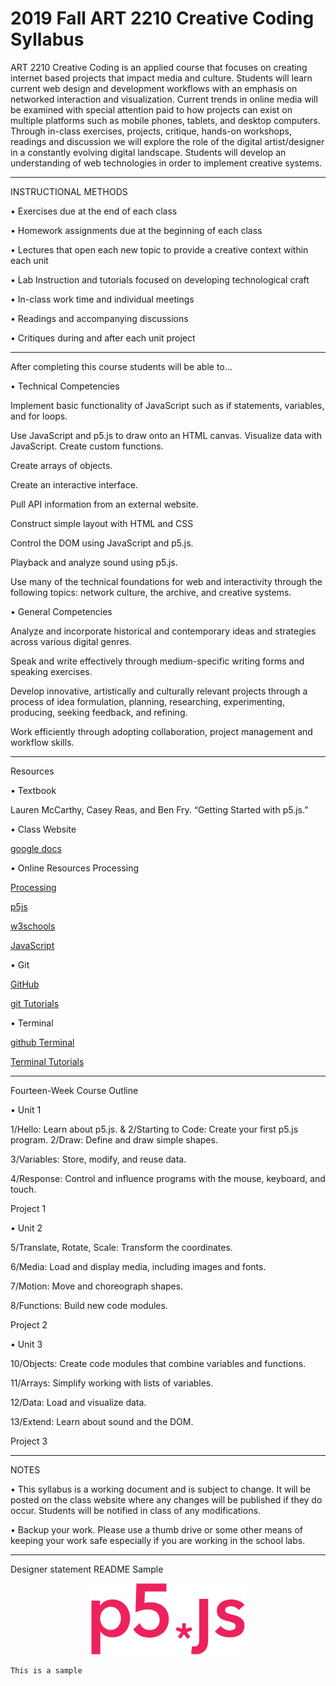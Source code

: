 # 2019 Fall ART 2210 Creative Coding Syllabus

ART 2210 Creative Coding is an applied course that focuses on creating internet based projects that impact media and culture. Students will learn current web design and development workflows with an emphasis on networked interaction and visualization. Current trends in online media will be examined with special attention paid to how projects can exist on multiple platforms such as mobile phones, tablets, and desktop computers. Through in-class exercises, projects, critique, hands-on workshops, readings and discussion we will explore the role of the digital artist/designer in a constantly evolving digital landscape. Students will develop an understanding of web technologies in order to implement creative systems.

---

INSTRUCTIONAL METHODS

• Exercises due at the end of each class

• Homework assignments due at the beginning of each class

• Lectures that open each new topic to provide a creative context within each unit

• Lab Instruction and tutorials focused on developing technological craft

• In-class work time and individual meetings

• Readings and accompanying discussions

• Critiques during and after each unit project

---


After completing this course students will be able to... 

• Technical Competencies

Implement basic functionality of JavaScript such as if statements, variables, and for loops.

Use JavaScript and p5.js to draw onto an HTML canvas. Visualize data with JavaScript.
Create custom functions.

Create arrays of objects.

Create an interactive interface.

Pull API information from an external website. 

Construct simple layout with HTML and CSS

Control the DOM using JavaScript and p5.js.

Playback and analyze sound using p5.js.

Use many of the technical foundations for web and interactivity through the following topics: network culture, the archive, and creative systems.

• General Competencies

Analyze and incorporate historical and contemporary ideas and strategies across various digital genres.

Speak and write effectively through medium-specific writing forms and speaking exercises.

Develop innovative, artistically and culturally relevant projects through a process of idea formulation, planning, researching, experimenting, producing, seeking feedback, and refining.

Work efficiently through adopting collaboration, project management and workflow skills.

---

Resources

• Textbook

Lauren McCarthy, Casey Reas, and Ben Fry. “Getting Started with p5.js.”

• Class Website

[google docs](https://docs.google.com/document/d/1dVOZsqOWoqFM8xHlvZ5EuB1NEKZik5M_fVrLJnT4AZI/edit?usp=sharing)

• Online Resources Processing

[Processing](http://processing.org)

[p5js](http://p5js.org) 

[w3schools](http://www.w3schools.com/js)

[JavaScript](https://developer.mozilla.org/en-US/docs/Web/JavaScript) 

• Git

[GitHub](http://rogerdudler.github.io/git-guide/)

[git Tutorials](https://www.atlassian.com/git/tutorials/what-is-version-control) 

• Terminal

[github Terminal](https://github.com/processing/p5.js/wiki/Terminal-and-the-Command-Line) 

[Terminal Tutorials](http://computers.tutsplus.com/tutorials/navigating-the-terminal-a-gentle-introduction--mac-3855)

---

Fourteen-Week Course Outline

• Unit 1

1/Hello: Learn about p5.js. & 2/Starting to Code: Create your first p5.js program.
2/Draw: Define and draw simple shapes.

3/Variables: Store, modify, and reuse data.

4/Response: Control and influence programs with the mouse, keyboard, and touch.

Project 1

• Unit 2

5/Translate, Rotate, Scale: Transform the coordinates. 

6/Media: Load and display media, including images and fonts. 

7/Motion: Move and choreograph shapes.

8/Functions: Build new code modules.

Project 2

• Unit 3

10/Objects: Create code modules that combine variables and functions. 

11/Arrays: Simplify working with lists of variables.

12/Data: Load and visualize data.

13/Extend: Learn about sound and the DOM.

Project 3

---

NOTES

• This syllabus is a working document and is subject to change. It will be posted on the class website where any changes will be published if they do occur. Students will be notified in class of any modifications.

• Backup your work. Please use a thumb drive or some other means of keeping your work safe especially if you are working in the school labs.

---

Designer statement README Sample

<div align=center><img src=img/p5jsImages.png>
<div align=left>
    
    This is a sample